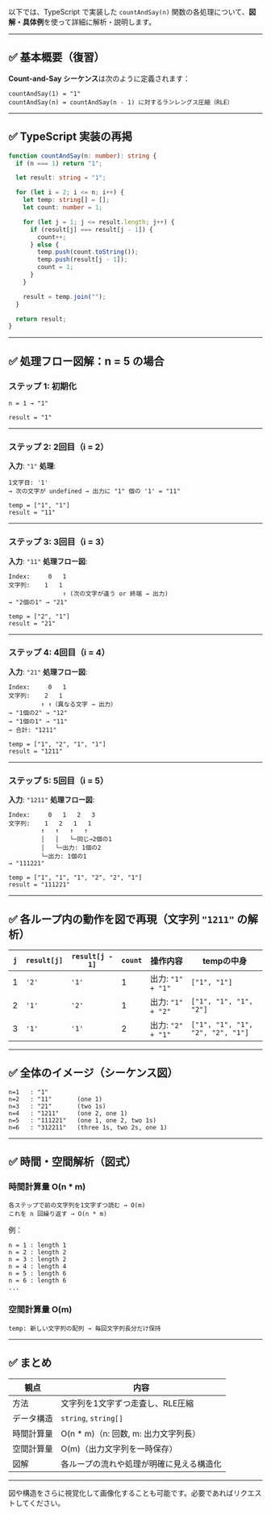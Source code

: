 以下では、TypeScript で実装した `countAndSay(n)` 関数の各処理について、**図解・具体例**を使って詳細に解析・説明します。

---

## ✅ 基本概要（復習）

**Count-and-Say シーケンス**は次のように定義されます：

```
countAndSay(1) = "1"
countAndSay(n) = countAndSay(n - 1) に対するランレングス圧縮（RLE）
```

---

## ✅ TypeScript 実装の再掲

```typescript
function countAndSay(n: number): string {
  if (n === 1) return "1";

  let result: string = "1";

  for (let i = 2; i <= n; i++) {
    let temp: string[] = [];
    let count: number = 1;

    for (let j = 1; j <= result.length; j++) {
      if (result[j] === result[j - 1]) {
        count++;
      } else {
        temp.push(count.toString());
        temp.push(result[j - 1]);
        count = 1;
      }
    }

    result = temp.join("");
  }

  return result;
}
```

---

## ✅ 処理フロー図解：n = 5 の場合

### ステップ 1: 初期化

```
n = 1 → "1"
```

```
result = "1"
```

---

### ステップ 2: 2回目（i = 2）

**入力**: `"1"`
**処理**:

```
1文字目: '1'
→ 次の文字が undefined → 出力に "1" 個の '1' = "11"
```

```
temp = ["1", "1"]
result = "11"
```

---

### ステップ 3: 3回目（i = 3）

**入力**: `"11"`
**処理フロー図**:

```
Index:     0   1
文字列:    1   1
               ↑ (次の文字が違う or 終端 → 出力)
→ "2個の1" → "21"
```

```
temp = ["2", "1"]
result = "21"
```

---

### ステップ 4: 4回目（i = 4）

**入力**: `"21"`
**処理フロー図**:

```
Index:     0   1
文字列:    2   1
         ↑ ↑（異なる文字 → 出力）
→ "1個の2" → "12"
→ "1個の1" → "11"
→ 合計: "1211"
```

```
temp = ["1", "2", "1", "1"]
result = "1211"
```

---

### ステップ 5: 5回目（i = 5）

**入力**: `"1211"`
**処理フロー図**:

```
Index:     0   1   2   3
文字列:    1   2   1   1
         ↑   ↑   ↑   ↑
         │   │   └─同じ→2個の1
         │   └─出力: 1個の2
         └─出力: 1個の1
→ "111221"
```

```
temp = ["1", "1", "1", "2", "2", "1"]
result = "111221"
```

---

## ✅ 各ループ内の動作を図で再現（文字列 `"1211"` の解析）

| `j` | `result[j]` | `result[j - 1]` | `count` | 操作内容            | tempの中身                          |
| --- | ----------- | --------------- | ------- | --------------- | -------------------------------- |
| 1   | `'2'`       | `'1'`           | 1       | 出力: `"1" + "1"` | `["1", "1"]`                     |
| 2   | `'1'`       | `'2'`           | 1       | 出力: `"1" + "2"` | `["1", "1", "1", "2"]`           |
| 3   | `'1'`       | `'1'`           | 2       | 出力: `"2" + "1"` | `["1", "1", "1", "2", "2", "1"]` |

---

## ✅ 全体のイメージ（シーケンス図）

```text
n=1   : "1"
n=2   : "11"       (one 1)
n=3   : "21"       (two 1s)
n=4   : "1211"     (one 2, one 1)
n=5   : "111221"   (one 1, one 2, two 1s)
n=6   : "312211"   (three 1s, two 2s, one 1)
```

---

## ✅ 時間・空間解析（図式）

### 時間計算量 O(n \* m)

```
各ステップで前の文字列を1文字ずつ読む → O(m)
これを n 回繰り返す → O(n * m)
```

例：

```text
n = 1 : length 1
n = 2 : length 2
n = 3 : length 2
n = 4 : length 4
n = 5 : length 6
n = 6 : length 6
...
```

### 空間計算量 O(m)

```text
temp: 新しい文字列の配列 → 毎回文字列長分だけ保持
```

---

## ✅ まとめ

| 観点    | 内容                          |
| ----- | --------------------------- |
| 方法    | 文字列を1文字ずつ走査し、RLE圧縮          |
| データ構造 | `string`, `string[]`        |
| 時間計算量 | O(n \* m)（n: 回数, m: 出力文字列長） |
| 空間計算量 | O(m)（出力文字列を一時保存）            |
| 図解    | 各ループの流れや処理が明確に見える構造化        |

---

図や構造をさらに視覚化して画像化することも可能です。必要であればリクエストしてください。

